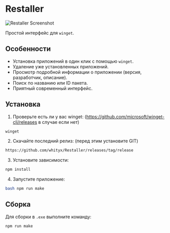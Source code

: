 # Restaller

![Restaller Screenshot](https://i.imgur.com/ZnmRD9M.png)

Простой интерфейс для `winget`. 

## Особенности

-   Установка приложений в один клик с помощью `winget`.
-   Удаление уже установленных приложений.
-   Просмотр подробной информации о приложении (версия, разработчик, описание).
-   Поиск по названию или ID пакета.
-   Приятный современный интерфейс.


## Установка

1. Проверьте есть ли у вас winget: (https://github.com/microsoft/winget-cli/releases в случае если нет)
```bash
winget
```
2.  Скачайте последний релиз: (перед этим установите GIT) 
```bash
https://github.com/whityx/Restaller/releases/tag/release
```
3.  Установите зависимости:
```bash
npm install
```
4.  Запустите приложение:
```bash
bash npm run make
```
## Сборка 

Для сборки в `.exe`  выполните команду: 

```bash
npm run make
